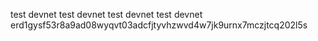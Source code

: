 test devnet
test devnet 
test devnet test devnet 
erd1gysf53r8a9ad08wyqvt03adcfjtyvhzwvd4w7jk9urnx7mczjtcq202l5s